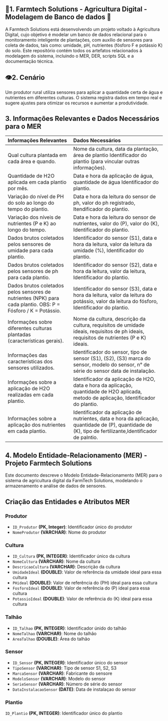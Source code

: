 ## 🌱**1. Farmtech Solutions - Agricultura Digital - Modelagem de Banco de dados** 🤖

A Farmtech Solutions está desenvolvendo um projeto voltado à Agricultura Digital, cujo objetivo é modelar um banco de dados relacional para o
monitoramento inteligente de plantações, com auxílio de sensores para coleta de dados, tais como: umidade, pH, nutrientes (fósforo F e potássio K) do solo.
Este repositório contém todos os artefatos relacionados à modelagem do sistema, incluindo o MER, DER, scripts SQL e a documentação técnica.

## 👁️**2. Cenário**

Um produtor rural utiliza sensores para aplicar a quantidade certa de água e nutrientes em diferentes culturas. 
O sistema registra dados em tempo real e sugere ajustes para otimizar os recursos e aumentar a produtividade.

## **3. Informações Relevantes e Dados Necessários para o MER**
   
   | Informações Relevantes | Dados Necessários |
   |:-----------------------|:------------------|
   | Qual cultura plantada em cada área e quando.| Nome da cultura, data da plantação, área de plantio Identificador do plantio (para vincular outras informações).|
   | Quantidade de H2O aplicada em cada plantio por mês.| Data e hora da aplicação de água, quantidade de água Identificador do plantio.|
   | Variação do nível de PH do solo ao longo do tempo do plantio.| Data e hora da leitura do sensor de ph, valor do ph registrado, Itendificador do plantio.|
   | Variação dos níveis de nutrientes (P e K) ao longo do tempo.| Data e hora da leitura do sensor de nutrientes, valor do (P), valor do (K), Identificador do plantio.|
   | Dados brutos coletados pelos sensores de umidade para cada plantio.| Identificador do sensor (S1), data e hora da leitura, valor da leitura da umidade (%), Identificador do plantio.|
   | Dados brutos coletados pelos sensores de ph para cada plantio.| Identificador do sensor (S2), data e hora da leitura, valor da leitura, Identificador do plantio.|
   | Dados brutos coletados pelos sensores de nutrientes (NPK) para cada plantio. OBS: P = Fósforo / K = Potássio.| Identificador do sensor (S3), data e hora da leitura, valor da leitura do potássio, valor da leitura do fósforo, Identificador do plantio.|
   | Informações sobre diferentes culturas plantadas (características gerais).| Nome da cultura, descrição da cultura, requisitos de umidade ideais, requisitos de ph ideais, requisitos de nutrientes (P e K) ideais.|
   | Informações das características dos sensores utilizados.| Identificador do sensor, tipo de sensor (S1), (S2), (S3) marca do sensor, modelo do sensor, n° de série do sensor data de instalação.|
   | Informações sobre a aplicação de H2O realizadas em cada plantio.| Identificador da aplicação de H2O, data e hora da aplicação, quantidade de H2O aplicada, metodo de aplicação, Identificador do plantio.|
   | Informações sobre a aplicação dos nutrientes em cada plantio.| Identificador da aplicação de nutrientes, data e hora da aplicação, quantidade de (P), quantidade de (K), tipo de fertilizante,Identificador de palntio.|

   ## 4. Modelo Entidade-Relacionamento (MER) - Projeto Farmtech Solutions
   Este documento descreve o Modelo Entidade-Relacionamento (MER) para o sistema de agricultura digital da FarmTech Solutions, modelando o armazenamento e análise de dados de sensores.
   ## Criação das Entidades e Atributos MER 

   ### Produtor
   * `ID_Produtor` **(PK, Integer)**: Identificador único do produtor
   * `NomeProdutor` **(VARCHAR)**: Nome do produtor

   ### Cultura
   * `ID_Cultura` **(PK, INTEGER)**: Identificador único da cultura
   * `NomeCultura` **(VARCHAR)**: Nome da cultura
   * `DescricaoCultura` **(VARCHAR)**: Descrição da cultura
   * `UmidadeIdeal` **(DOUBLE)**: Valor de referência da umidade ideal para essa cultura
   * `PHideal` **(DOUBLE)**: Valor de referência do (PH) ideal para essa cultura
   * `FosforoIdeal` **(DOUBLE)**: Valor de referência do (P) ideal para essa cultura
   * `PotassioIdeal` **(DOUBLE)**: Valor de referência do (K) ideal para essa cultura

   ### Talhão
   * `ID_Talhao` **(PK, INTEGER)**: Identificador únido do talhão
   * `NomeTalhao` **(VARCHAR)**: Nome do talhão
   * `AreaTalhao` **(DOUBLE)**: Área do talhão

   ### Sensor
   * `ID_Sensor` **(PK, INTEGER)**: Identificador único do sensor
   * `TipoSensor` **(VARCHAR)**: Tipo de sensor S1, S2, S3
   * `MarcaSensor` **(VARCHAR)**: Fabricante do sensore
   * `ModeloSensor` **(VARCHAR)**: Modelo do sensor
   * `SerieSensor` **(VARCHAR)**: Número de série do sensor
   * `DataInstalacaoSensor` **(DATE)**: Data de instalaçao do sensor
























   

   ### Plantio 
   `ID_Plantio` **(PK, INTEGER)**: Identificador único do plantio
   
